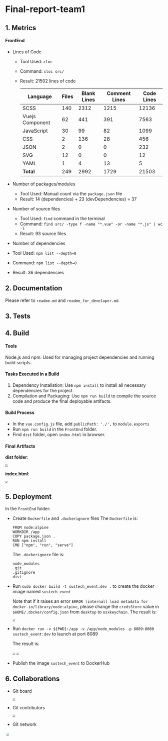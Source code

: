 # Final-report-team1

## 1. Metrics

#### FrontEnd

- Lines of Code 

  - Tool Used: `cloc`

  - Command: `cloc src/`

  - Result: 21502 lines of code

    | Language        | Files | Blank Lines | Comment Lines | Code Lines |
    | --------------- | ----- | ----------- | ------------- | ---------- |
    | SCSS            | 140   | 2312        | 1215          | 12136      |
    | Vuejs Component | 62    | 441         | 391           | 7563       |
    | JavaScript      | 30    | 99          | 82            | 1099       |
    | CSS             | 2     | 136         | 28            | 456        |
    | JSON            | 2     | 0           | 0             | 232        |
    | SVG             | 12    | 0           | 0             | 12         |
    | YAML            | 1     | 4           | 13            | 5          |
    | **Total**       | 249   | 2992        | 1729          | 21503      |

- Number of packages/modules 

  - Tool Used: Manual count via the `package.json` file
  - Result: 14 (dependencies) + 23 (devDependencies) = 37

- Number of source files

  - Tool Used: `find` command in the terminal
  - Command: `find src/ -type f -name "*.vue" -or -name "*.js" | wc -l`
  - Result: 93 source files

-  Number of dependencies

  - Tool Used: `npm list --depth=0`
  - Command: `npm list --depth=0`
  - Result: 36 dependencies

## 2. Documentation

Please refer to `readme.md` and `readme_for_developer.md`.

## 3. Tests

## 4. Build

#### Tools

Node.js and npm: Used for managing project dependencies and running build scripts.

#### Tasks Executed in a Build

1. Dependency Installation: Use `npm install` to install all necessary dependencies for the project.
2. Compilation and Packaging: Use `npm run build` to compile the source code and produce the final deployable artifacts.

#### Build Process

- In the `vue.config.js` file, add `publicPath: './',` to `module.exports`
- Run `npm run build` in the `FrontEnd` folder.
- Find `dist` folder, open `index.html` in browser.

#### Final Artifacts

**dist folder**:

<img src="pics/build_dist.png" style="zoom:50%;" />

**index.html**:

<img src="pics/build_index.png" style="zoom:50%;" />

## 5. Deployment

In the `FrontEnd` folder:
- Create `Dockerfile` and `.dockerignore` files
  The `Dockerfile` is:
  ```
  FROM node:alpine
  WORKDIR /app
  COPY package.json .
  RUN npm install
  CMD ["npm", "run", "serve"]
  ```
  The `.dockerignore` file is:
  ```
  node_modules
  .git
  .gitignore
  dist
  ```
  
- Run `sudo docker build -t sustech_event:dev .` to create the docker image named `sustech_event`
  
  Note that if it raises an error `ERROR [internal] load metadata for docker.io/library/node:alpine`, please change the `credsStore` value in `$HOME/.docker/config.json` from `desktop` to `osxkeychain`.
  The result is:
  
  <img src="pics/dockerBuild.png" style="zoom:50%;" />
  
- Run `docker run -v ${PWD}:/app -v /app/node_modules -p 8089:8080 sustech_event:dev` to launch at port 8089

    The result is:

    <img src="pics/dockerRun.png" style="zoom:50%;" />

    <img src="pics/dockerSuccess.png" style="zoom:50%;" />

- Publish the image `sustech_event` to DockerHub

## 6. Collaborations

-   Git board

    <img src="pics/GitBoard.png" style="zoom:50%;" />

-   Git contributors

    <img src="pics/GitContributors.png" style="zoom:50%;" />

-   Git network

​	<img src="pics/GitNetwork.png" style="zoom:50%;" />

